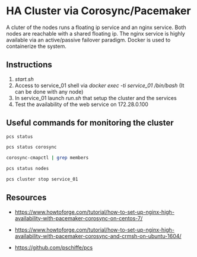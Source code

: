 # HA Cluster via Corosync/Pacemaker
A cluter of the nodes runs a floating ip service and an nginx service. Both nodes are reachable with a shared floating ip. The nginx service is highly available via an active/passive failover paradigm. Docker is used to containerize the system.

## Instructions
1. *start.sh*
2. Access to service_01 shell via *docker exec -ti service_01 /bin/bash* (It can be done with any node)
3. In service_01 launch *run.sh* that setup the cluster and the services
4. Test the availability of the web service on 172.28.0.100


## Useful commands for monitoring the cluster

```bash
pcs status

pcs status corosync

corosync-cmapctl | grep members

pcs status nodes

pcs cluster stop service_01
```

## Resources

* https://www.howtoforge.com/tutorial/how-to-set-up-nginx-high-availability-with-pacemaker-corosync-on-centos-7/

* https://www.howtoforge.com/tutorial/how-to-set-up-nginx-high-availability-with-pacemaker-corosync-and-crmsh-on-ubuntu-1604/

* https://github.com/pschiffe/pcs